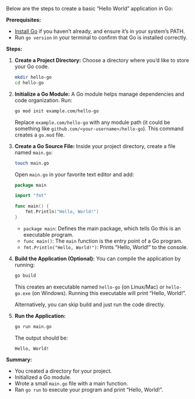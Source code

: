 Below are the steps to create a basic “Hello World” application in Go:

**Prerequisites:**
- [Install Go](https://go.dev/dl/) if you haven’t already, and ensure it’s in your system’s PATH.  
- Run `go version` in your terminal to confirm that Go is installed correctly.

**Steps:**

1. **Create a Project Directory:**
   Choose a directory where you’d like to store your Go code.
   ```bash
   mkdir hello-go
   cd hello-go
   ```

2. **Initialize a Go Module:**
   A Go module helps manage dependencies and code organization. Run:
   ```bash
   go mod init example.com/hello-go
   ```
   Replace `example.com/hello-go` with any module path (it could be something like `github.com/<your-username>/hello-go`). This command creates a `go.mod` file.

3. **Create a Go Source File:**
   Inside your project directory, create a file named `main.go`:
   ```bash
   touch main.go
   ```
   Open `main.go` in your favorite text editor and add:
   ```go
   package main

   import "fmt"

   func main() {
       fmt.Println("Hello, World!")
   }
   ```

   - `package main`: Defines the main package, which tells Go this is an executable program.
   - `func main()`: The `main` function is the entry point of a Go program.
   - `fmt.Println("Hello, World!")`: Prints “Hello, World!” to the console.

4. **Build the Application (Optional):**
   You can compile the application by running:
   ```bash
   go build
   ```
   This creates an executable named `hello-go` (on Linux/Mac) or `hello-go.exe` (on Windows). Running this executable will print “Hello, World!”.
   
   Alternatively, you can skip build and just run the code directly.

5. **Run the Application:**
   ```bash
   go run main.go
   ```
   The output should be:
   ```
   Hello, World!
   ```

**Summary:**
- You created a directory for your project.
- Initialized a Go module.
- Wrote a small `main.go` file with a main function.
- Ran `go run` to execute your program and print “Hello, World!”.
